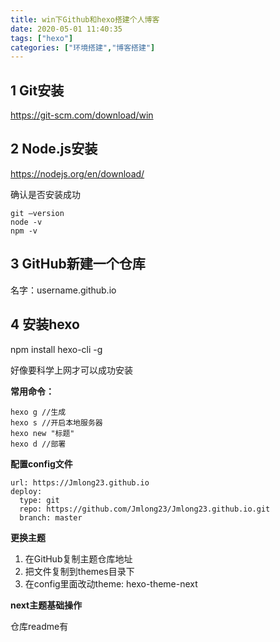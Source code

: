 ```yaml
---
title: win下Github和hexo搭建个人博客
date: 2020-05-01 11:40:35
tags: ["hexo"]
categories: ["环境搭建","博客搭建"]
---
```


## 1 Git安装

<https://git-scm.com/download/win>

## 2 Node.js安装

<https://nodejs.org/en/download/>

确认是否安装成功

```
git –version
node -v
npm -v
```

<!--more-->

## 3 GitHub新建一个仓库

名字：username.github.io

##  4 安装hexo

npm install hexo-cli -g

好像要科学上网才可以成功安装

**常用命令：**

```
hexo g //生成
hexo s //开启本地服务器
hexo new "标题"
hexo d //部署
```

**配置config文件**

```
url: https://Jmlong23.github.io 
deploy:
  type: git
  repo: https://github.com/Jmlong23/Jmlong23.github.io.git
  branch: master
```

**更换主题**

1. 在GitHub复制主题仓库地址
2. 把文件复制到themes目录下
3. 在config里面改动theme: hexo-theme-next

**next主题基础操作**

仓库readme有

